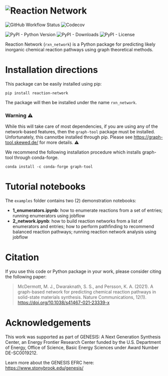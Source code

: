 # ![Reaction Network](docs/images/logo.png)

![GitHub Workflow Status](https://img.shields.io/github/workflow/status/GENESIS-EFRC/reaction-network/testing?style=for-the-badge)
![Codecov](https://img.shields.io/codecov/c/github/GENESIS-EFRC/reaction-network?style=for-the-badge)

![PyPI - Python
Version](https://img.shields.io/pypi/pyversions/reaction-network?style=for-the-badge)
![PyPI - Downloads](https://img.shields.io/pypi/dm/reaction-network?style=for-the-badge)
![PyPI - License](https://img.shields.io/pypi/l/reaction-network?style=for-the-badge)

Reaction Network (`rxn_network`) is a Python package for predicting likely inorganic chemical reaction pathways using graph theoretical methods.

# Installation directions

This package can be easily installed using pip:

```properties
pip install reaction-network
```

The package will then be installed under the name `rxn_network`. 

### Warning :warning:
While this will take care of most dependencies, if you are using any of the network-based features, then the `graph-tool` package must be installed. Unfortunately, this cannotbe installed through pip. Please see <https://graph-tool.skewed.de/> for more details. :warning:

We recommend the following installation procedure which installs graph-tool through conda-forge.

```properties
conda install -c conda-forge graph-tool
```

# Tutorial notebooks

The `examples` folder contains two (2) demonstration notebooks:

- **1_enumerators.ipynb**: how to enumerate reactions from a set of entries; running
  enumerators using jobflow
- **2_network.ipynb**: how to build reaction networks from a list of enumerators and
  entries; how to perform pathfinding to recommend balanced reaction pathways; running
  reaction network analysis using jobflow

# Citation

If you use this code or Python package in your work, please consider citing the following paper:

> McDermott, M. J., Dwaraknath, S. S., and Persson, K. A. (2021). A graph-based network for predicting chemical reaction pathways in solid-state materials synthesis. Nature Communications, 12(1). <https://doi.org/10.1038/s41467-021-23339-x>

# Acknowledgements

This work was supported as part of GENESIS: A Next Generation Synthesis Center, an
Energy Frontier Research Center funded by the U.S. Department of Energy, Office of
Science, Basic Energy Sciences under Award Number DE-SC0019212.

Learn more about the GENESIS EFRC here: <https://www.stonybrook.edu/genesis/>
